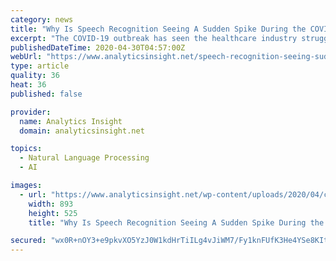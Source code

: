 ```yaml
---
category: news
title: "Why Is Speech Recognition Seeing A Sudden Spike During the COVID-19 Pandemic?"
excerpt: "The COVID-19 outbreak has seen the healthcare industry struggle with treating a huge number of patients. This article tells you how voice to text solutions help telemedicine efficiently tackle the issue."
publishedDateTime: 2020-04-30T04:57:00Z
webUrl: "https://www.analyticsinsight.net/speech-recognition-seeing-sudden-spike-covid-19-pandemic/"
type: article
quality: 36
heat: 36
published: false

provider:
  name: Analytics Insight
  domain: analyticsinsight.net

topics:
  - Natural Language Processing
  - AI

images:
  - url: "https://www.analyticsinsight.net/wp-content/uploads/2020/04/covid-19.png"
    width: 893
    height: 525
    title: "Why Is Speech Recognition Seeing A Sudden Spike During the COVID-19 Pandemic?"

secured: "wx0R+nOY3+e9pkvXO5YzJ0W1kdHrTiILg4vJiWM7/Fy1knFUfK3He4YSe8KItj8bZCyNVR1rRR05eZma+AS0SgVPk6I24yWfiMoE0kvI2CBguNKx9pA4pIe0mUlPjp6uHndj6dAthUrhOHiGJqkbKQj2PydLrV2U5CjUe6RpZ57miWXtlVpFdx9F+dIMPFEbBmJ/wnPUOIW7lSxHyhrJcj6KCD+NDvqiOCYtZKA6qSO/h4ZfJweYWlX+N2YcwdJ+Mm9RxiUI79hrbY0ewyOUdhbVDCpR3OMTxkDog1yQ3OrlxZ8L3HBg3LRHtJJeaFP0oG+27rL26N6G8kbXSf1ZwZ6gZjKKhC+aDr9G8mlOMC5mXTs5JpQzHv+cwN82pctKC1lM6A0df01DJ5wHZWAGce632umDY+cD6oJyecmm7M1UR48Ej4RE4D6TAhd2vZUOIO5/+zNeGBQigxkL1E1beFRV41CZ9oTwReORiEXRLSE=;xxMVOORuvbRHPzfDRYYuOg=="
---
```


